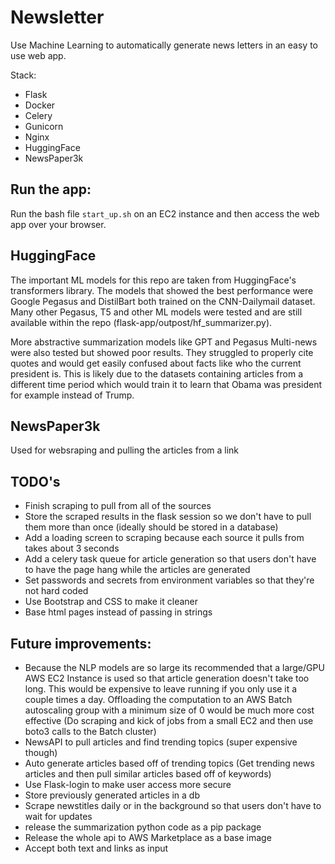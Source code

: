 # Newsletter

Use Machine Learning to automatically generate news letters in an easy to use web app.

Stack: 
- Flask
- Docker
- Celery
- Gunicorn
- Nginx
- HuggingFace
- NewsPaper3k

## Run the app:
Run the bash file `start_up.sh` on an EC2 instance and then access the web app over your browser.

## HuggingFace
The important ML models for this repo are taken from HuggingFace's transformers library.
The models that showed the best performance were Google Pegasus and DistilBart both trained on 
the CNN-Dailymail dataset. Many other Pegasus, T5 and other ML models were tested and are still 
available within the repo (flask-app/outpost/hf_summarizer.py). 

More abstractive summarization models like GPT and Pegasus Multi-news were also tested but showed
poor results. They struggled to properly cite quotes and would get easily confused about facts like
who the current president is. This is likely due to the datasets containing articles from a different
time period which would train it to learn that Obama was president for example instead of Trump.

## NewsPaper3k
Used for websraping and pulling the articles from a link


## TODO's
- Finish scraping to pull from all of the sources
- Store the scraped results in the flask session so we don't have to pull them more than once (ideally should be stored in a database)
- Add a loading screen to scraping because each source it pulls from takes about 3 seconds
- Add a celery task queue for article generation so that users don't have to have the page hang while the articles are generated
- Set passwords and secrets from environment variables so that they're not hard coded
- Use Bootstrap and CSS to make it cleaner
- Base html pages instead of passing in strings


## Future improvements:
- Because the NLP models are so large its recommended that a large/GPU AWS EC2 Instance is used
so that article generation doesn't take too long. This would be expensive to leave running if you
only use it a couple times a day. Offloading the computation to an AWS Batch autoscaling group with 
a minimum size of 0 would be much more cost effective (Do scraping and kick of jobs from a small
EC2 and then use boto3 calls to the Batch cluster)
- NewsAPI to pull articles and find trending topics (super expensive though)
- Auto generate articles based off of trending topics (Get trending news articles and then pull 
similar articles based off of keywords)
- Use Flask-login to make user access more secure
- Store previously generated articles in a db
- Scrape newstitles daily or in the background so that users don't have to wait for updates
- release the summarization python code as a pip package
- Release the whole api to AWS Marketplace as a base image
- Accept both text and links as input


